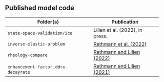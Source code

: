 ## Published model code

| Folder(s) | Publication |
| --- | --- |
| `state-space-validation/ice`| Lilien et al. (2022), in press. |
| `inverse-elastic-problem` | [Rathmann et al. (2022)](https://doi.org/10.1098/rspa.2022.0574) |
| `rheology-compare` | [Rathmann and Lilien (2022)](https://doi.org/10.1017/jog.2022.33) |
| `enhancement-factor`, `ddrx-decayrate` | [Rathmann and Lilien (2021)](https://doi.org/10.1017/jog.2021.88) |

